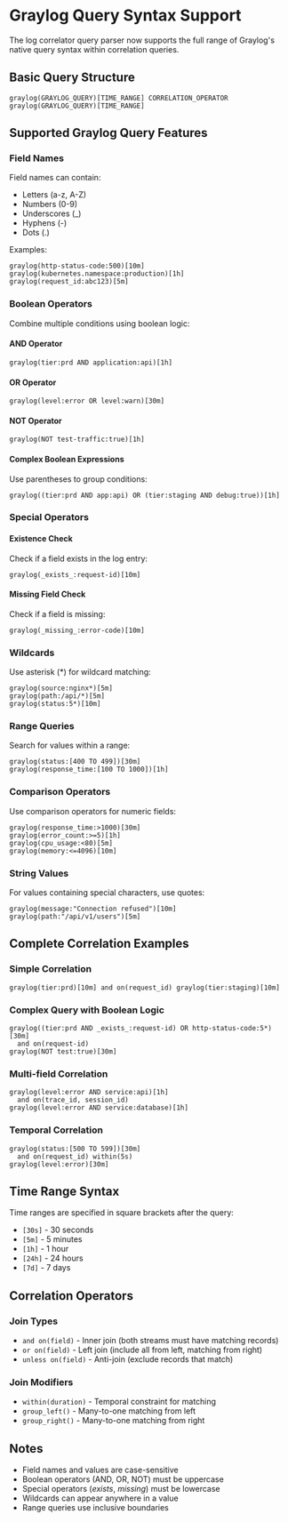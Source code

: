 # Graylog Query Syntax Support

The log correlator query parser now supports the full range of Graylog's native query syntax within correlation queries.

## Basic Query Structure

```
graylog(GRAYLOG_QUERY)[TIME_RANGE] CORRELATION_OPERATOR graylog(GRAYLOG_QUERY)[TIME_RANGE]
```

## Supported Graylog Query Features

### Field Names

Field names can contain:

- Letters (a-z, A-Z)
- Numbers (0-9)
- Underscores (\_)
- Hyphens (-)
- Dots (.)

Examples:

```
graylog(http-status-code:500)[10m]
graylog(kubernetes.namespace:production)[1h]
graylog(request_id:abc123)[5m]
```

### Boolean Operators

Combine multiple conditions using boolean logic:

#### AND Operator

```
graylog(tier:prd AND application:api)[1h]
```

#### OR Operator

```
graylog(level:error OR level:warn)[30m]
```

#### NOT Operator

```
graylog(NOT test-traffic:true)[1h]
```

#### Complex Boolean Expressions

Use parentheses to group conditions:

```
graylog((tier:prd AND app:api) OR (tier:staging AND debug:true))[1h]
```

### Special Operators

#### Existence Check

Check if a field exists in the log entry:

```
graylog(_exists_:request-id)[10m]
```

#### Missing Field Check

Check if a field is missing:

```
graylog(_missing_:error-code)[10m]
```

### Wildcards

Use asterisk (\*) for wildcard matching:

```
graylog(source:nginx*)[5m]
graylog(path:/api/*)[5m]
graylog(status:5*)[10m]
```

### Range Queries

Search for values within a range:

```
graylog(status:[400 TO 499])[30m]
graylog(response_time:[100 TO 1000])[1h]
```

### Comparison Operators

Use comparison operators for numeric fields:

```
graylog(response_time:>1000)[30m]
graylog(error_count:>=5)[1h]
graylog(cpu_usage:<80)[5m]
graylog(memory:<=4096)[10m]
```

### String Values

For values containing special characters, use quotes:

```
graylog(message:"Connection refused")[10m]
graylog(path:"/api/v1/users")[5m]
```

## Complete Correlation Examples

### Simple Correlation

```
graylog(tier:prd)[10m] and on(request_id) graylog(tier:staging)[10m]
```

### Complex Query with Boolean Logic

```
graylog((tier:prd AND _exists_:request-id) OR http-status-code:5*)[30m]
  and on(request-id)
graylog(NOT test:true)[30m]
```

### Multi-field Correlation

```
graylog(level:error AND service:api)[1h]
  and on(trace_id, session_id)
graylog(level:error AND service:database)[1h]
```

### Temporal Correlation

```
graylog(status:[500 TO 599])[30m]
  and on(request_id) within(5s)
graylog(level:error)[30m]
```

## Time Range Syntax

Time ranges are specified in square brackets after the query:

- `[30s]` - 30 seconds
- `[5m]` - 5 minutes
- `[1h]` - 1 hour
- `[24h]` - 24 hours
- `[7d]` - 7 days

## Correlation Operators

### Join Types

- `and on(field)` - Inner join (both streams must have matching records)
- `or on(field)` - Left join (include all from left, matching from right)
- `unless on(field)` - Anti-join (exclude records that match)

### Join Modifiers

- `within(duration)` - Temporal constraint for matching
- `group_left()` - Many-to-one matching from left
- `group_right()` - Many-to-one matching from right

## Notes

- Field names and values are case-sensitive
- Boolean operators (AND, OR, NOT) must be uppercase
- Special operators (_exists_, _missing_) must be lowercase
- Wildcards can appear anywhere in a value
- Range queries use inclusive boundaries
